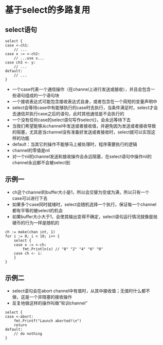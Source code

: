 # 基于select的多路复用
## select语句
```
select {
case <-ch1:
    // ...
case x := <-ch2:
    // ...use x...
case ch3 <- y:
    // ...
default:
    // ...
}
```
- 一个case代表一个通信操作（在channel上进行发送或接收），并且会包含一些语句组成的一个语句块
- 一个接收表达式可能包含接收表达式自身，或者包含在一个简短的变量声明中
- select会等待case中有能够执行的case时去执行，当条件满足时，select才会去通信并执行case之后的语句，此时其他通信是不会执行的
- 一个没有任何case的select语句写作select{}，会永远等待下去
- 当我们希望能够从channel中发送或者接收值，并避免因为发送或者接收导致的阻塞，尤其是当channel没有准备好发送或者接收时，select就可以实现这样的功能
- default：当其它的操作不能够马上被处理时，程序需要执行的逻辑
- channel的零值是nil
- 对一个nil的channel发送和接收操作会永远阻塞，在select语句中操作nil的channel永远都不会被select到

## 示例一
- ch这个channel的buffer大小是1，所以会交替为空或为满，所以只有一个case可以进行下去
- 如果多个case同时就绪时，select会随机选择一个执行，保证每一个channel都有平等的被select的机会
- 如果buffer大小大于1，会使其输出变得不确定，select语句运行情况就像是抛硬币的行为一样是随机的

```
ch := make(chan int, 1)
for i := 0; i < 10; i++ {
    select {
    case x := <-ch:
        fmt.Println(x) // "0" "2" "4" "6" "8"
    case ch <- i:
    }
}
```

## 示例二
- select语句会在abort channel中有值时，从其中接收值；无值时什么都不做，这是一个非阻塞的接收操作
- 反复地做这样的操作叫做“轮训channel”

```
select {
case <-abort:
    fmt.Printf("Launch aborted!\n")
    return
default:
    // do nothing
}
```